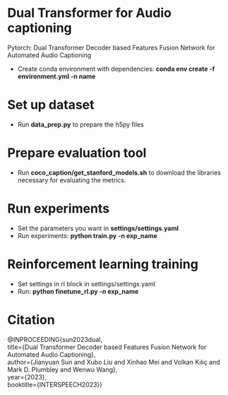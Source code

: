 # Dual Transformer for Audio captioning
Pytorch: Dual Transformer Decoder based Features Fusion Network for Automated Audio Captioning
+ Create conda environment with dependencies: **conda env create -f environment.yml -n name**
# Set up dataset
+ Run **data_prep.py** to prepare the h5py files
# Prepare evaluation tool 
+ Run **coco_caption/get_stanford_models.sh** to download the libraries necessary for evaluating the metrics.
# Run experiments
+ Set the parameters you want in **settings/settings.yaml**
+ Run experiments: **python train.py -n exp_name**
# Reinforcement learning training
+ Set settings in rl block in settings/settings.yaml
+ Run: **python finetune_rl.py -n exp_name**
# Citation
@INPROCEEDING{sun2023dual, <br>
title={Dual Transformer Decoder based Features Fusion Network for Automated Audio Captioning},  <br>
author={Jianyuan Sun and Xubo Liu and Xinhao Mei and Volkan Kılıç and Mark D. Plumbley and Wenwu Wang}, <br>
year={2023}, <br>
booktitle={INTERSPEECH2023}} <br>

